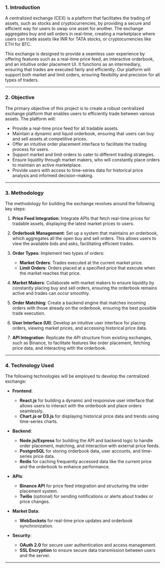 ### **1. Introduction**
A centralized exchange (CEX) is a platform that facilitates the trading of assets, such as stocks and cryptocurrencies, by providing a secure and efficient way for users to swap one asset for another. The exchange aggregates buy and sell orders in real-time, creating a marketplace where users can trade assets like INR for TATA stocks, or cryptocurrencies like ETH for BTC.

This exchange is designed to provide a seamless user experience by offering features such as a real-time price feed, an interactive orderbook, and an intuitive order placement UI. It functions as an intermediary, ensuring that trades are executed fairly and efficiently. Our platform will support both market and limit orders, ensuring flexibility and precision for all types of traders.

---

### **2. Objective**
The primary objective of this project is to create a robust centralized exchange platform that enables users to efficiently trade between various assets. The platform will:

- Provide a real-time price feed for all tradable assets.
- Maintain a dynamic and liquid orderbook, ensuring that users can buy and sell assets at competitive prices.
- Offer an intuitive order placement interface to facilitate the trading process for users.
- Support market and limit orders to cater to different trading strategies.
- Ensure liquidity through market makers, who will constantly place orders to maintain an active marketplace.
- Provide users with access to time-series data for historical price analysis and informed decision-making.

---

### **3. Methodology**
The methodology for building the exchange revolves around the following key steps:

1. **Price Feed Integration**: Integrate APIs that fetch real-time prices for tradable assets, displaying the latest market prices to users.
   
2. **Orderbook Management**: Set up a system that maintains an orderbook, which aggregates all the open buy and sell orders. This allows users to view the available bids and asks, facilitating efficient trades.

3. **Order Types**: Implement two types of orders:
   - **Market Orders**: Trades executed at the current market price.
   - **Limit Orders**: Orders placed at a specified price that execute when the market reaches that price.

4. **Market Makers**: Collaborate with market makers to ensure liquidity by constantly placing buy and sell orders, ensuring the orderbook remains active and trades can occur smoothly.

5. **Order Matching**: Create a backend engine that matches incoming orders with those already on the orderbook, ensuring the best possible trade execution.

6. **User Interface (UI)**: Develop an intuitive user interface for placing orders, viewing market prices, and accessing historical price data.

7. **API Integration**: Replicate the API structure from existing exchanges, such as Binance, to facilitate features like order placement, fetching price data, and interacting with the orderbook.

---

### **4. Technology Used**
The following technologies will be employed to develop the centralized exchange:

- **Frontend**: 
  - **React.js** for building a dynamic and responsive user interface that allows users to interact with the orderbook and place orders seamlessly.
  - **Chart.js or D3.js** for displaying historical price data and trends using time-series charts.
  
- **Backend**:
  - **Node.js/Express** for building the API and backend logic to handle order placement, matching, and interaction with external price feeds.
  - **PostgreSQL** for storing orderbook data, user accounts, and time-series price data.
  - **Redis** for caching frequently accessed data like the current price and the orderbook to enhance performance.

- **APIs**:
  - **Binance API** for price feed integration and structuring the order placement system.
  - **Twilio** (optional) for sending notifications or alerts about trades or price changes.
  
- **Market Data**:
  - **WebSockets** for real-time price updates and orderbook synchronization.
  
- **Security**:
  - **OAuth 2.0** for secure user authentication and access management.
  - **SSL Encryption** to ensure secure data transmission between users and the server.

---
